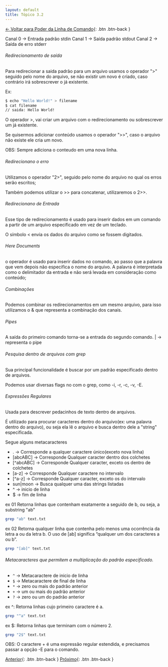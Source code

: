 ```yaml
---
layout: default 
title: Tópico 3.2
---
```


[← Voltar para Poder da Linha de Comando](/linux-essentials/01-book-lpi/Topico-03-Poder-da-Linha-de-Comando/){: .btn .btn-back }

Canal 0 -> Entrada padrão stdin
Canal 1 -> Saída padrão stdout
Canal 2 -> Saída de erro stderr

###### Redirecionamento de saída
Para redirecionar a saida padrão para um arquivo usamos o operador ">" seguido pelo nome do arquivo, se não existir um novo é criado, caso contrário irá sobrescrever o já existente.

Ex:

```sh
$ echo "Hello World!" > filename
$ cat filename
// saida: Hello World!
```

O operador >, vai criar um arquivo com o redirecionamento ou sobrescrever um já existente.

Se quisermos adicionar conteúdo usamos o operador ">>", caso o arquivo não existe ele cria um novo.

OBS: Sempre adiciona o conteudo em uma nova linha.

###### Redirecionano o erro
Utilizamos o operador "2>", seguido pelo nome do arquivo no qual os erros serão escritos;

Também podemos utilizar o >> para concatenar, utilizaremos o 2>>.

###### Redirecionano de Entrada
Esse tipo de redirecionamento é usado para inserir dados em um comando a partir de um arquivo especificado em vez de um teclado. 

O símbolo < envia os dados do arquivo como se fossem digitados.


###### Here Documents
o operador é usado para inserir dados no comando, ao passo que
a palavra que vem depois não especifica o nome do arquivo. A palavra é interpretada como o delimitador da entrada e não será levada em consideração como conteúdo; 


###### Combinações
Podemos combinar os redirecionamentos em um mesmo arquivo, para isso utilizamos o & que representa a combinação dos canais.


###### Pipes
A saída do primeiro comando torna-se a entrada do segundo comando.
| -> representa o pipe

###### Pesquisa dentro de arquivos com grep
Sua principal funcionalidade é buscar por um padrão especificado dentro de arquivos.

Podemos usar diversas flags no com o grep, como -i, -r, -c, -v, -E.

###### Expressões Regulares

Usada para descrever pedacinhos de texto dentro de arquivos.

É utilizado para procurar caracteres dentro do arquivo(ex: uma palavra dentro do arquivo), ou seja ela lê o arquivo e busca dentro dele a "string" especificada.

Segue alguns metacaracteres
- . -> Corresponde a qualquer caractere único(exceto nova linha)
- [abcABC] -> Corresponde Qualquer caracter dentro dos colchetes
- [^abcABC] -> Corresponde Qualquer caracter, exceto os dentro de colchetes
- [a-z]  -> Corresponde Qualquer caractere no intervalo
- [^a-z] -> Corresponde Qualquer caracter, exceto os do intervalo
- sun|moon -> Busca qualquer uma das strings listadas
- ^ -> inicio de linha
- $ -> fim de linha

ex 01
Retorna linhas que contenham exatamente a seguido de b, ou seja, a substring "ab"

```sh
grep "ab" text.txt
```

ex 02 
Retorna qualquer linha que contenha pelo menos uma ocorrência da letra a ou da letra b.
O uso de [ab] significa “qualquer um dos caracteres a ou b”.

```sh
grep "[ab]" text.txt
```

###### Metacaracteres que permitem a multiplicação do padrão especificado.

- `^` -> Metacaractere de inicio de linha
- `$` -> Metacaractere de final de linha
- `*` -> zero ou mais do padrão anterior
- `+` -> um ou mais do padrão anterior
- `?` -> zero ou um do padrão anterior

ex ^:
Retorna linhas cujo primeiro caractere é a.

```sh
grep "^a" text.txt
```

ex $:
Retorna linhas que terminam com o número 2.

```sh
grep "2$" text.txt
```

OBS: O caractere + é uma expressão regular estendida, e precisamos passar a opção -E para o comando.

[Anterior](/linux-essentials/01-book-lpi/Topico-02-Caminho1-Linux/2.1-BasicoDaLinhaDeComando){: .btn .btn-back }
[Próximo](/linux-essentials/01-book-lpi/Topico-02-Caminho1-Linux/2.3-UsandoDiretoriosAndListandoArquivos){: .btn .btn-back }